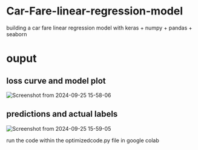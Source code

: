 # Car-Fare-linear-regression-model
building a car fare linear regression model with keras + numpy + pandas + seaborn 


# ouput 

## loss curve and model plot

![Screenshot from 2024-09-25 15-58-06](https://github.com/user-attachments/assets/b6820355-752a-411b-9eb1-94acfe68626f)

## predictions and actual labels

![Screenshot from 2024-09-25 15-59-05](https://github.com/user-attachments/assets/04019542-d774-47ec-990e-2c2173e05352)


run  the code within the optimizedcode.py file in google colab
